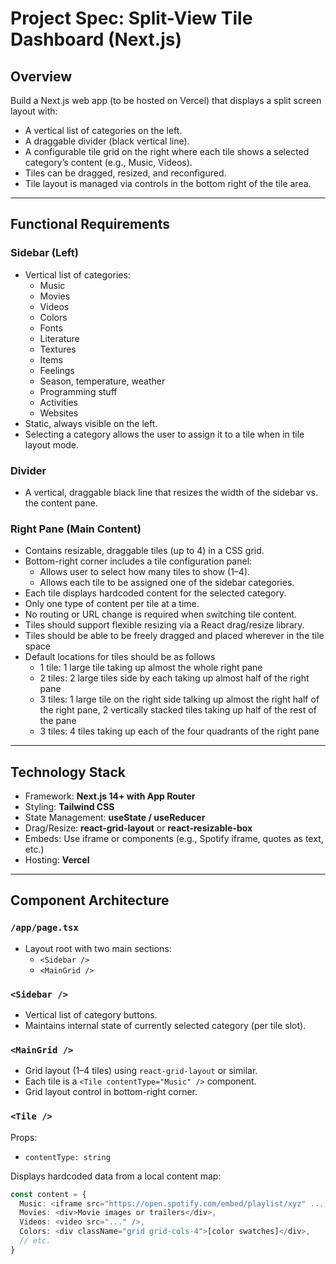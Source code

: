 # Project Spec: Split-View Tile Dashboard (Next.js)

## Overview

Build a Next.js web app (to be hosted on Vercel) that displays a split screen layout with:

- A vertical list of categories on the left.
- A draggable divider (black vertical line).
- A configurable tile grid on the right where each tile shows a selected category’s content (e.g., Music, Videos).
- Tiles can be dragged, resized, and reconfigured.
- Tile layout is managed via controls in the bottom right of the tile area.

---

## Functional Requirements

### Sidebar (Left)
- Vertical list of categories:
  - Music
  - Movies
  - Videos
  - Colors
  - Fonts
  - Literature
  - Textures
  - Items
  - Feelings
  - Season, temperature, weather
  - Programming stuff
  - Activities
  - Websites
- Static, always visible on the left.
- Selecting a category allows the user to assign it to a tile when in tile layout mode.

### Divider
- A vertical, draggable black line that resizes the width of the sidebar vs. the content pane.

### Right Pane (Main Content)
- Contains resizable, draggable tiles (up to 4) in a CSS grid.
- Bottom-right corner includes a tile configuration panel:
  - Allows user to select how many tiles to show (1–4).
  - Allows each tile to be assigned one of the sidebar categories.
- Each tile displays hardcoded content for the selected category.
- Only one type of content per tile at a time.
- No routing or URL change is required when switching tile content.
- Tiles should support flexible resizing via a React drag/resize library.
- Tiles should be able to be freely dragged and placed wherever in the tile space
- Default locations for tiles should be as follows
    - 1 tile: 1 large tile taking up almost the whole right pane
    - 2 tiles: 2 large tiles side by each taking up almost half of the right pane
    - 3 tiles: 1 large tile on the right side talking up almost the right half of the right pane, 2 vertically stacked tiles taking up half of the rest of the pane
    - 3 tiles: 4 tiles taking up each of the four quadrants of the right pane

---

## Technology Stack

- Framework: **Next.js 14+ with App Router**
- Styling: **Tailwind CSS**
- State Management: **useState / useReducer**
- Drag/Resize: **react-grid-layout** or **react-resizable-box**
- Embeds: Use iframe or components (e.g., Spotify iframe, quotes as text, etc.)
- Hosting: **Vercel**

---

## Component Architecture

### `/app/page.tsx`
- Layout root with two main sections:
  - `<Sidebar />`
  - `<MainGrid />`

### `<Sidebar />`
- Vertical list of category buttons.
- Maintains internal state of currently selected category (per tile slot).

### `<MainGrid />`
- Grid layout (1–4 tiles) using `react-grid-layout` or similar.
- Each tile is a `<Tile contentType="Music" />` component.
- Grid layout control in bottom-right corner.

### `<Tile />`
Props:
- `contentType: string`

Displays hardcoded data from a local content map:
```ts
const content = {
  Music: <iframe src="https://open.spotify.com/embed/playlist/xyz" ... />,
  Movies: <div>Movie images or trailers</div>,
  Videos: <video src="..." />,
  Colors: <div className="grid grid-cols-4">[color swatches]</div>,
  // etc.
}
